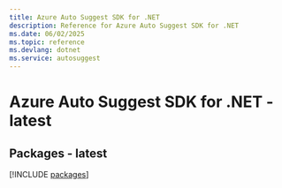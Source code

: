```yaml
---
title: Azure Auto Suggest SDK for .NET
description: Reference for Azure Auto Suggest SDK for .NET
ms.date: 06/02/2025
ms.topic: reference
ms.devlang: dotnet
ms.service: autosuggest
---
```

# Azure Auto Suggest SDK for .NET - latest
## Packages - latest
[!INCLUDE [packages](auto-suggest-index.md)]